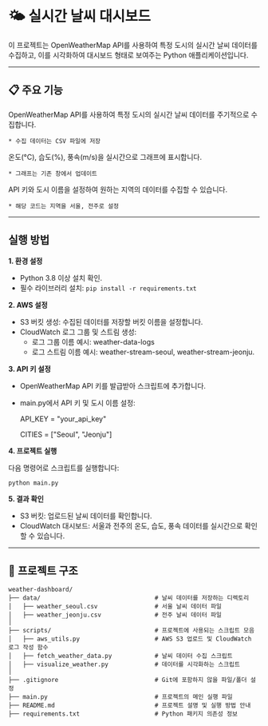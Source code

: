 # 🌤️ 실시간 날씨 대시보드
이 프로젝트는 OpenWeatherMap API를 사용하여 특정 도시의 실시간 날씨 데이터를 수집하고, 이를 시각화하여 대시보드 형태로 보여주는 Python 애플리케이션입니다.

---

## 📋 주요 기능

OpenWeatherMap API를 사용하여 특정 도시의 실시간 날씨 데이터를 주기적으로 수집합니다.

    * 수집 데이터는 CSV 파일에 저장

온도(°C), 습도(%), 풍속(m/s)을 실시간으로 그래프에 표시합니다.

    * 그래프는 기존 창에서 업데이트

API 키와 도시 이름을 설정하여 원하는 지역의 데이터를 수집할 수 있습니다.

    * 해당 코드는 지역을 서울, 전주로 설정

---

## 실행 방법

**1. 환경 설정**

+ Python 3.8 이상 설치 확인.
+ 필수 라이브러리 설치:
`
    pip install -r requirements.txt
`

**2. AWS 설정**

+ S3 버킷 생성:
    수집된 데이터를 저장할 버킷 이름을 설정합니다.
+ CloudWatch 로그 그룹 및 스트림 생성:
    * 로그 그룹 이름 예시: weather-data-logs
    * 로그 스트림 이름 예시: weather-stream-seoul, weather-stream-jeonju.

**3. API 키 설정**

+ OpenWeatherMap API 키를 발급받아 스크립트에 추가합니다.
+ main.py에서 API 키 및 도시 이름 설정:

    API_KEY = "your_api_key"

    CITIES = ["Seoul", "Jeonju"]

**4. 프로젝트 실행**

다음 명령어로 스크립트를 실행합니다:

    python main.py


**5. 결과 확인**

+ S3 버킷: 업로드된 날씨 데이터를 확인합니다.
+ CloudWatch 대시보드: 서울과 전주의 온도, 습도, 풍속 데이터를 실시간으로 확인할 수 있습니다.

---
## 📁 프로젝트 구조

```plaintext
weather-dashboard/
├── data/                                # 날씨 데이터를 저장하는 디렉토리
│   ├── weather_seoul.csv                # 서울 날씨 데이터 파일
│   ├── weather_jeonju.csv               # 전주 날씨 데이터 파일
│
├── scripts/                             # 프로젝트에 사용되는 스크립트 모음
│   ├── aws_utils.py                     # AWS S3 업로드 및 CloudWatch 로그 작성 함수
│   ├── fetch_weather_data.py            # 날씨 데이터 수집 스크립트
│   ├── visualize_weather.py             # 데이터를 시각화하는 스크립트
│
├── .gitignore                           # Git에 포함하지 않을 파일/폴더 설정
├── main.py                              # 프로젝트의 메인 실행 파일
├── README.md                            # 프로젝트 설명 및 실행 방법 안내
├── requirements.txt                     # Python 패키지 의존성 정보

